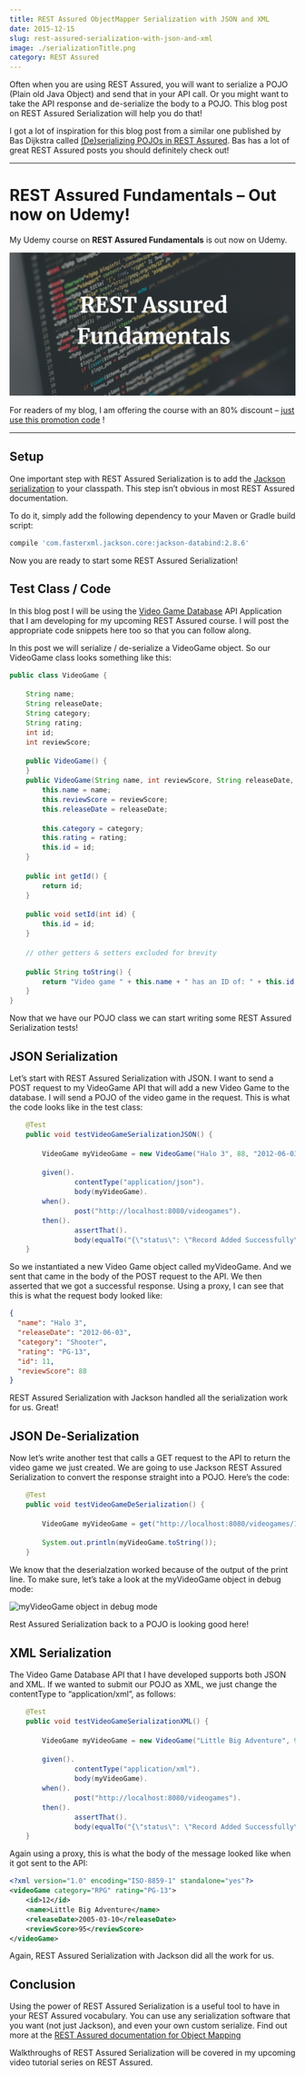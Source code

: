```yaml
---
title: REST Assured ObjectMapper Serialization with JSON and XML
date: 2015-12-15
slug: rest-assured-serialization-with-json-and-xml
image: ./serializationTitle.png
category: REST Assured
---
```


Often when you are using REST Assured, you will want to serialize a POJO (Plain old Java Object) and send that in your API call. Or you might want to take the API response and de-serialize the body to a POJO. This blog post on REST Assured Serialization will help you do that!

I got a lot of inspiration for this blog post from a similar one published by Bas Dijkstra called [(De)serializing POJOs in REST Assured](http://www.ontestautomation.com/deserializing-pojos-in-rest-assured/). Bas has a lot of great REST Assured posts you should definitely check out!

---

# REST Assured Fundamentals – Out now on Udemy!

My Udemy course on **REST Assured Fundamentals** is out now on Udemy.

[![REST Assured Fundamentals course title image](../extract-JSON-response/RestAssuredFundamentalsUdemyLogo.png)](https://www.udemy.com/rest-assured-fundamentals/?couponCode=TECHIETESTER)

For readers of my blog, I am offering the course with an 80% discount – [just use this promotion code](https://www.udemy.com/rest-assured-fundamentals/?couponCode=TECHIETESTER) !

---

## Setup

One important step with REST Assured Serialization is to add the [Jackson serialization](https://github.com/FasterXML/jackson-databind) to your classpath. This step isn’t obvious in most REST Assured documentation.

To do it, simply add the following dependency to your Maven or Gradle build script:

```groovy
compile 'com.fasterxml.jackson.core:jackson-databind:2.8.6'
```

Now you are ready to start some REST Assured Serialization!

## Test Class / Code

In this blog post I will be using the [Video Game Database](https://github.com/james-willett/VideoGameDB) API Application that I am developing for my upcoming REST Assured course. I will post the appropriate code snippets here too so that you can follow along.

In this post we will serialize / de-serialize a VideoGame object. So our VideoGame class looks something like this:

```java
public class VideoGame {

    String name;
    String releaseDate;
    String category;
    String rating;
    int id;
    int reviewScore;

    public VideoGame() {
    }
    public VideoGame(String name, int reviewScore, String releaseDate, String category, String rating, int id) {
        this.name = name;
        this.reviewScore = reviewScore;
        this.releaseDate = releaseDate;

        this.category = category;
        this.rating = rating;
        this.id = id;
    }

    public int getId() {
        return id;
    }

    public void setId(int id) {
        this.id = id;
    }

    // other getters & setters excluded for brevity

    public String toString() {
        return "Video game " + this.name + " has an ID of: " + this.id + ", and a review score of: " + this.reviewScore;
    }
}
```

Now that we have our POJO class we can start writing some REST Assured Serialization tests!

## JSON Serialization

Let’s start with REST Assured Serialization with JSON. I want to send a POST request to my VideoGame API that will add a new Video Game to the database. I will send a POJO of the video game in the request. This is what the code looks like in the test class:

```java
    @Test
    public void testVideoGameSerializationJSON() {

        VideoGame myVideoGame = new VideoGame("Halo 3", 88, "2012-06-03", "Shooter", "PG-13", 11);

        given().
                contentType("application/json").
                body(myVideoGame).
        when().
                post("http://localhost:8080/videogames").
        then().
                assertThat().
                body(equalTo("{\"status\": \"Record Added Successfully\"}"));
    }
```

So we instantiated a new Video Game object called myVideoGame. And we sent that came in the body of the POST request to the API. We then asserted that we got a successful response. Using a proxy, I can see that this is what the request body looked like:

```json
{
  "name": "Halo 3",
  "releaseDate": "2012-06-03",
  "category": "Shooter",
  "rating": "PG-13",
  "id": 11,
  "reviewScore": 88
}
```

REST Assured Serialization with Jackson handled all the serialization work for us. Great!

## JSON De-Serialization

Now let’s write another test that calls a GET request to the API to return the video game we just created. We are going to use Jackson REST Assured Serialization to convert the response straight into a POJO. Here’s the code:

```java
    @Test
    public void testVideoGameDeSerialization() {

        VideoGame myVideoGame = get("http://localhost:8080/videogames/13").as(VideoGame.class);

        System.out.println(myVideoGame.toString());
    }
```

We know that the deserialzation worked because of the output of the print line. To make sure, let’s take a look at the myVideoGame object in debug mode:

![myVideoGame object in debug mode](./images/deserialDebug.png)

Rest Assured Serialization back to a POJO is looking good here!

## XML Serialization

The Video Game Database API that I have developed supports both JSON and XML. If we wanted to submit our POJO as XML, we just change the contentType to “application/xml”, as follows:

```java
    @Test
    public void testVideoGameSerializationXML() {

        VideoGame myVideoGame = new VideoGame("Little Big Adventure", 95, "2005-03-10", "RPG", "PG-13", 12);

        given().
                contentType("application/xml").
                body(myVideoGame).
        when().
                post("http://localhost:8080/videogames").
        then().
                assertThat().
                body(equalTo("{\"status\": \"Record Added Successfully\"}"));
    }
```

Again using a proxy, this is what the body of the message looked like when it got sent to the API:

```xml
<?xml version="1.0" encoding="ISO-8859-1" standalone="yes"?>
<videoGame category="RPG" rating="PG-13">
    <id>12</id>
    <name>Little Big Adventure</name>
    <releaseDate>2005-03-10</releaseDate>
    <reviewScore>95</reviewScore>
</videoGame>
```

Again, REST Assured Serialization with Jackson did all the work for us.

## Conclusion

Using the power of REST Assured Serialization is a useful tool to have in your REST Assured vocabulary. You can use any serialization software that you want (not just Jackson), and even your own custom serialize. Find out more at the [REST Assured documentation for Object Mapping](https://github.com/rest-assured/rest-assured/wiki/Usage#object-mapping)

Walkthroughs of REST Assured Serialization will be covered in my upcoming video tutorial series on REST Assured.

